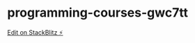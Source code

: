 # programming-courses-gwc7tt

[Edit on StackBlitz ⚡️](https://stackblitz.com/edit/programming-courses-gwc7tt)